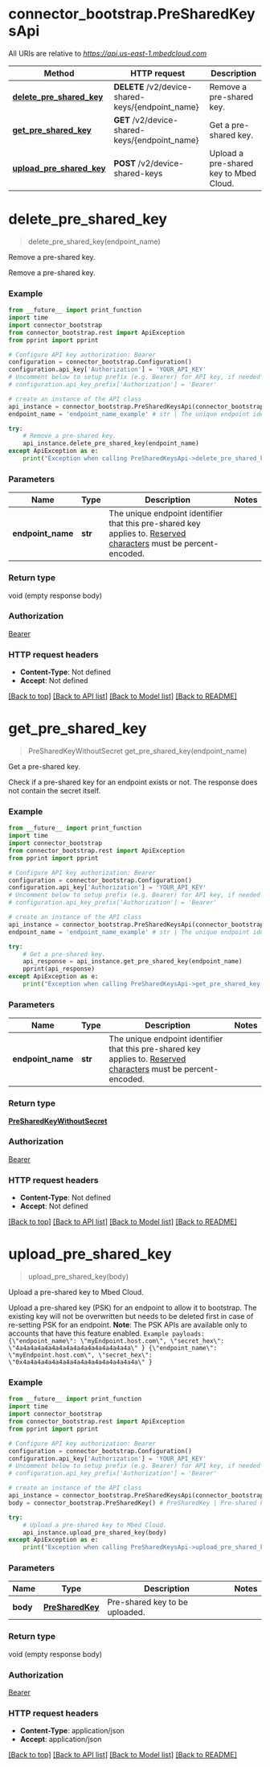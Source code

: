# connector_bootstrap.PreSharedKeysApi

All URIs are relative to *https://api.us-east-1.mbedcloud.com*

Method | HTTP request | Description
------------- | ------------- | -------------
[**delete_pre_shared_key**](PreSharedKeysApi.md#delete_pre_shared_key) | **DELETE** /v2/device-shared-keys/{endpoint_name} | Remove a pre-shared key.
[**get_pre_shared_key**](PreSharedKeysApi.md#get_pre_shared_key) | **GET** /v2/device-shared-keys/{endpoint_name} | Get a pre-shared key.
[**upload_pre_shared_key**](PreSharedKeysApi.md#upload_pre_shared_key) | **POST** /v2/device-shared-keys | Upload a pre-shared key to Mbed Cloud.


# **delete_pre_shared_key**
> delete_pre_shared_key(endpoint_name)

Remove a pre-shared key.

Remove a pre-shared key.

### Example 
```python
from __future__ import print_function
import time
import connector_bootstrap
from connector_bootstrap.rest import ApiException
from pprint import pprint

# Configure API key authorization: Bearer
configuration = connector_bootstrap.Configuration()
configuration.api_key['Authorization'] = 'YOUR_API_KEY'
# Uncomment below to setup prefix (e.g. Bearer) for API key, if needed
# configuration.api_key_prefix['Authorization'] = 'Bearer'

# create an instance of the API class
api_instance = connector_bootstrap.PreSharedKeysApi(connector_bootstrap.ApiClient(configuration))
endpoint_name = 'endpoint_name_example' # str | The unique endpoint identifier that this pre-shared key applies to. [Reserved characters](https://en.wikipedia.org/wiki/Percent-encoding#Percent-encoding_reserved_characters) must be percent-encoded.

try: 
    # Remove a pre-shared key.
    api_instance.delete_pre_shared_key(endpoint_name)
except ApiException as e:
    print("Exception when calling PreSharedKeysApi->delete_pre_shared_key: %s\n" % e)
```

### Parameters

Name | Type | Description  | Notes
------------- | ------------- | ------------- | -------------
 **endpoint_name** | **str**| The unique endpoint identifier that this pre-shared key applies to. [Reserved characters](https://en.wikipedia.org/wiki/Percent-encoding#Percent-encoding_reserved_characters) must be percent-encoded. | 

### Return type

void (empty response body)

### Authorization

[Bearer](../README.md#Bearer)

### HTTP request headers

 - **Content-Type**: Not defined
 - **Accept**: Not defined

[[Back to top]](#) [[Back to API list]](../README.md#documentation-for-api-endpoints) [[Back to Model list]](../README.md#documentation-for-models) [[Back to README]](../README.md)

# **get_pre_shared_key**
> PreSharedKeyWithoutSecret get_pre_shared_key(endpoint_name)

Get a pre-shared key.

Check if a pre-shared key for an endpoint exists or not. The response does not contain the secret itself. 

### Example 
```python
from __future__ import print_function
import time
import connector_bootstrap
from connector_bootstrap.rest import ApiException
from pprint import pprint

# Configure API key authorization: Bearer
configuration = connector_bootstrap.Configuration()
configuration.api_key['Authorization'] = 'YOUR_API_KEY'
# Uncomment below to setup prefix (e.g. Bearer) for API key, if needed
# configuration.api_key_prefix['Authorization'] = 'Bearer'

# create an instance of the API class
api_instance = connector_bootstrap.PreSharedKeysApi(connector_bootstrap.ApiClient(configuration))
endpoint_name = 'endpoint_name_example' # str | The unique endpoint identifier that this pre-shared key applies to. [Reserved characters](https://en.wikipedia.org/wiki/Percent-encoding#Percent-encoding_reserved_characters) must be percent-encoded.

try: 
    # Get a pre-shared key.
    api_response = api_instance.get_pre_shared_key(endpoint_name)
    pprint(api_response)
except ApiException as e:
    print("Exception when calling PreSharedKeysApi->get_pre_shared_key: %s\n" % e)
```

### Parameters

Name | Type | Description  | Notes
------------- | ------------- | ------------- | -------------
 **endpoint_name** | **str**| The unique endpoint identifier that this pre-shared key applies to. [Reserved characters](https://en.wikipedia.org/wiki/Percent-encoding#Percent-encoding_reserved_characters) must be percent-encoded. | 

### Return type

[**PreSharedKeyWithoutSecret**](PreSharedKeyWithoutSecret.md)

### Authorization

[Bearer](../README.md#Bearer)

### HTTP request headers

 - **Content-Type**: Not defined
 - **Accept**: Not defined

[[Back to top]](#) [[Back to API list]](../README.md#documentation-for-api-endpoints) [[Back to Model list]](../README.md#documentation-for-models) [[Back to README]](../README.md)

# **upload_pre_shared_key**
> upload_pre_shared_key(body)

Upload a pre-shared key to Mbed Cloud.

Upload a pre-shared key (PSK) for an endpoint to allow it to bootstrap. The existing key will not be overwritten but needs to be deleted first in case of re-setting PSK for an endpoint.  **Note**: The PSK APIs are available only to accounts that have this feature enabled.  ``` Example payloads: {\"endpoint_name\": \"myEndpoint.host.com\", \"secret_hex\": \"4a4a4a4a4a4a4a4a4a4a4a4a4a4a4a4a\" } {\"endpoint_name\": \"myEndpoint.host.com\", \"secret_hex\": \"0x4a4a4a4a4a4a4a4a4a4a4a4a4a4a4a4a\" } ``` 

### Example 
```python
from __future__ import print_function
import time
import connector_bootstrap
from connector_bootstrap.rest import ApiException
from pprint import pprint

# Configure API key authorization: Bearer
configuration = connector_bootstrap.Configuration()
configuration.api_key['Authorization'] = 'YOUR_API_KEY'
# Uncomment below to setup prefix (e.g. Bearer) for API key, if needed
# configuration.api_key_prefix['Authorization'] = 'Bearer'

# create an instance of the API class
api_instance = connector_bootstrap.PreSharedKeysApi(connector_bootstrap.ApiClient(configuration))
body = connector_bootstrap.PreSharedKey() # PreSharedKey | Pre-shared key to be uploaded.

try: 
    # Upload a pre-shared key to Mbed Cloud.
    api_instance.upload_pre_shared_key(body)
except ApiException as e:
    print("Exception when calling PreSharedKeysApi->upload_pre_shared_key: %s\n" % e)
```

### Parameters

Name | Type | Description  | Notes
------------- | ------------- | ------------- | -------------
 **body** | [**PreSharedKey**](PreSharedKey.md)| Pre-shared key to be uploaded. | 

### Return type

void (empty response body)

### Authorization

[Bearer](../README.md#Bearer)

### HTTP request headers

 - **Content-Type**: application/json
 - **Accept**: application/json

[[Back to top]](#) [[Back to API list]](../README.md#documentation-for-api-endpoints) [[Back to Model list]](../README.md#documentation-for-models) [[Back to README]](../README.md)

